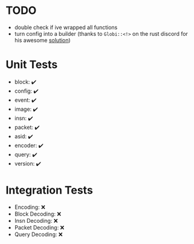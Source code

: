 # TODO
- double check if ive wrapped all functions
- turn config into a builder (thanks to `Globi::<!>` on the rust discord for his awesome [solution](https://play.rust-lang.org/?version=stable&mode=debug&edition=2018&gist=925269fdfdff429c5e09645390f2ed36))

# Unit Tests
- block:   ✔️
- config:  ✔️
- event:   ✔️
- image:   ✔️
- insn:    ✔️
- packet:  ✔️
- asid:    ✔️️
- encoder: ✔️
- query:   ✔️
- version: ✔️

# Integration Tests
- Encoding:        ❌
- Block Decoding:  ❌
- Insn Decoding:   ❌
- Packet Decoding: ❌
- Query Decoding:  ❌
